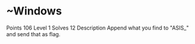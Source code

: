 
# ~Windows

Points
106
Level
1
Solves
12
Description
Append what you find to "ASIS_" and send that as flag.
